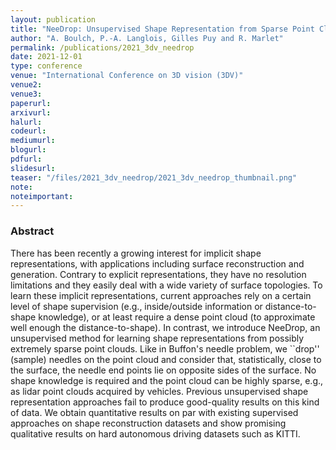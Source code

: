 ```yaml
---
layout: publication
title: "NeeDrop: Unsupervised Shape Representation from Sparse Point Clouds using Needle Dropping"
author: "A. Boulch, P.-A. Langlois, Gilles Puy and R. Marlet"
permalink: /publications/2021_3dv_needrop
date: 2021-12-01
type: conference
venue: "International Conference on 3D vision (3DV)"
venue2: 
venue3:
paperurl:
arxivurl: 
halurl: 
codeurl: 
mediumurl: 
blogurl: 
pdfurl: 
slidesurl: 
teaser: "/files/2021_3dv_needrop/2021_3dv_needrop_thumbnail.png"
note:
noteimportant: 
---
```



### Abstract

There has been recently a growing interest for implicit shape representations, with applications including surface reconstruction and generation. Contrary to explicit representations, they have no resolution limitations and they easily deal with a wide variety of surface topologies. To learn these implicit representations, current approaches rely on a certain level of shape supervision (e.g., inside/outside information or distance-to-shape knowledge), or at least require a dense point cloud (to approximate well enough the distance-to-shape). In contrast, we introduce NeeDrop, an unsupervised method for learning shape representations from possibly extremely sparse point clouds. Like in Buffon's needle problem, we ``drop'' (sample) needles on the point cloud and consider that, statistically, close to the surface, the needle end points lie on opposite sides of the surface. No shape knowledge is required and the point cloud can be highly sparse, e.g., as lidar point clouds acquired by vehicles. Previous unsupervised shape representation approaches fail to produce good-quality results on this kind of data. We obtain quantitative results on par with existing supervised approaches on shape reconstruction datasets and show promising qualitative results on hard autonomous driving datasets such as KITTI.